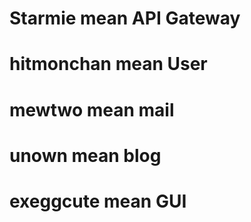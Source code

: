 # Starmie mean API Gateway
# hitmonchan mean User
# mewtwo mean mail
# unown mean blog
# exeggcute mean GUI 